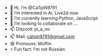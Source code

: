 - 👋 Hi, I’m @CaTpiN9791
- 👀 I’m interested in Ai, Live2d now
- 🌱 I’m currently learning Python, JavaScript
- 💞️ I’m looking to collaborate on ...
- 📫 Discord: pi_a_no
- 📫 Mail: catpin9791@gmail.com
- 😄 Pronouns: Muffin
- ⚡ Fun fact: I'm not Russian.

<!---
CaTpiN9791/CaTpiN9791 is a ✨ special ✨ repository because its `README.md` (this file) appears on your GitHub profile.
You can click the Preview link to take a look at your changes.
--->
